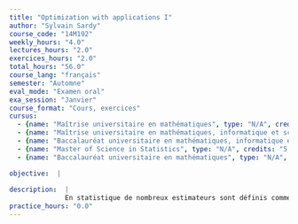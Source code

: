 ```yaml
---
title: "Optimization with applications I"
author: "Sylvain Sardy"
course_code: "14M192"
weekly_hours: "4.0"
lectures_hours: "2.0"
exercices_hours: "2.0"
total_hours: "56.0"
course_lang: "français"
semester: "Automne"
eval_mode: "Examen oral"
exa_session: "Janvier"
course_format: "Cours, exercices"
cursus:
  - {name: "Maîtrise universitaire en mathématiques", type: "N/A", credits: "6.0"}
  - {name: "Maîtrise universitaire en mathématiques, informatique et sciences numériques", type: "N/A", credits: "6.0"}
  - {name: "Baccalauréat universitaire en mathématiques, informatique et sciences numériques", type: "N/A", credits: "6.0"}
  - {name: "Master of Science in Statistics", type: "N/A", credits: "5.0"}
  - {name: "Baccalauréat universitaire en mathématiques", type: "N/A", credits: "6.0"}

objective:  |
            
description:  |
              En statistique de nombreux estimateurs sont définis comme solution dun problème doptimisation, par exemple lestimateur des moindres carrés, du maximum de vraisemblance, ou vraisemblances pénalisées (e.g., ridge, lasso, basis pursuit). Nous étudierons ces problèmes doptimisation (existence, unicité, convexité, différentiabilité) et développerons des algorithmes pour calculer ces estimateurs, notamment steepest descent, conjugate gradient, BFGS, relaxation (back-fitting), méthodes duales. Des travaux pratiques mettront en applications ces méthodes en les programmant en Python ou R.
practice_hours: "0.0"
---
```

